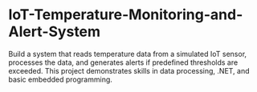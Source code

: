 # IoT-Temperature-Monitoring-and-Alert-System
Build a system that reads temperature data from a simulated IoT sensor, processes the data, and generates alerts if predefined thresholds are exceeded. This project demonstrates skills in data processing, .NET, and basic embedded programming.
